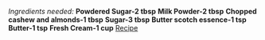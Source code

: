 *Ingredients needed:*
**Powdered Sugar-2 tbsp**
**Milk Powder-2 tbsp**
**Chopped cashew and almonds-1 tbsp**
**Sugar-3 tbsp**
**Butter scotch essence-1 tsp**
**Butter-1 tsp**
**Fresh Cream-1 cup**
[Recipe](Recipe.md)